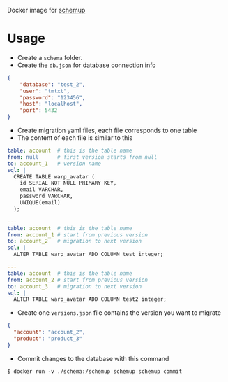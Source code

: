 Docker image for [schemup](https://github.com/tmtxt/schemup)

# Usage

- Create a `schema` folder.
- Create the `db.json` for database connection info

```json
{
	"database": "test_2",
	"user": "tmtxt",
	"password": "123456",
	"host": "localhost",
	"port": 5432
}
```

- Create migration yaml files, each file corresponds to one table
- The content of each file is similar to this

```yaml
table: account  # this is the table name
from: null      # first version starts from null
to: account_1   # version name
sql: |
  CREATE TABLE warp_avatar (
    id SERIAL NOT NULL PRIMARY KEY,
    email VARCHAR,
    password VARCHAR,
    UNIQUE(email)
  );

---
table: account  # this is the table name
from: account_1 # start from previous version
to: account_2   # migration to next version
sql: |
  ALTER TABLE warp_avatar ADD COLUMN test integer;

---
table: account  # this is the table name
from: account_2 # start from previous version
to: account_3   # migration to next version
sql: |
  ALTER TABLE warp_avatar ADD COLUMN test2 integer;
```

- Create one `versions.json` file contains the version you want to migrate

```json
{
  "account": "account_2",
  "product": "product_3"
}
```

- Commit changes to the database with this command

```
$ docker run -v ./schema:/schemup schemup schemup commit
```
